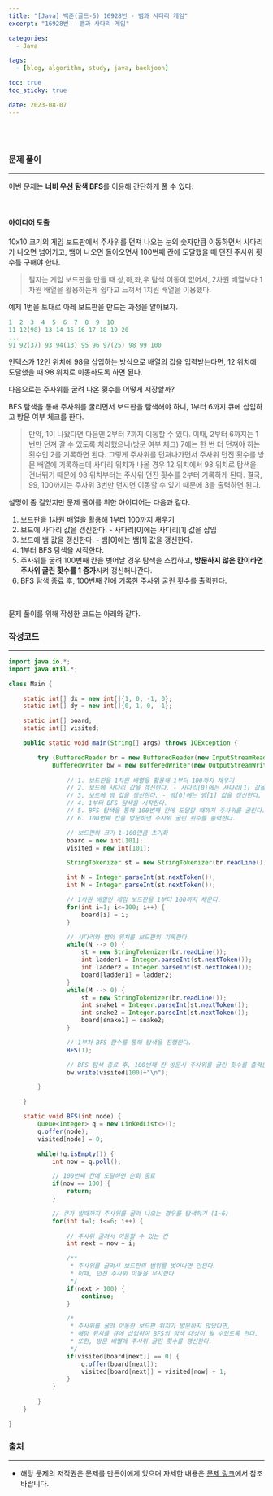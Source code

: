 ```yaml
---
title: "[Java] 백준(골드-5) 16928번 - 뱀과 사다리 게임"
excerpt: "16928번 - 뱀과 사다리 게임"

categories:
  - Java

tags:
  - [blog, algorithm, study, java, baekjoon]

toc: true
toc_sticky: true

date: 2023-08-07
---
```


<br><br>

### 문제 풀이

---

이번 문제는 **너비 우선 탐색 BFS**를 이용해 간단하게 풀 수 있다.

<br>

#### 아이디어 도출

10x10 크기의 게임 보드판에서 주사위를 던져 나오는 눈의 숫자만큼 이동하면서 사다리가 나오면 넘어가고, 뱀이 나오면 돌아오면서 100번째 칸에 도달했을 때 던진 주사위 횟수를 구해야 한다.

> 필자는 게임 보드판을 만들 때 상,하,좌,우 탐색 이동이 없어서, 2차원 배열보다 1차원 배열을 활용하는게 쉽다고 느껴서 1치원 배열을 이용했다. 

예제 1번을 토대로 아레 보드판을 만드는 과정을 알아보자.

```java
1  2  3  4  5  6  7  8  9  10
11 12(98) 13 14 15 16 17 18 19 20
...
91 92(37) 93 94(13) 95 96 97(25) 98 99 100
```

인덱스가 12인 위치에 98을 삽입하는 방식으로 배열의 값을 입력받는다면, 12 위치에 도달했을 때 98 위치로 이동하도록 하면 된다.

다음으로는 주사위를 굴려 나온 횟수를 어떻게 저장할까?

BFS 탐색을 통해 주사위를 굴리면서 보드판을 탐색해야 하니, 1부터 6까지 큐에 삽입하고 방문 여부 체크를 한다.

> 만약, 1이 나왔다면 다음엔 2부터 7까지 이동할 수 있다. 이때, 2부터 6까지는 1번만 던져 갈 수 있도록 처리했으니(방문 여부 체크) 7에는 한 번 더 던져야 하는 횟수인 2를 기록하면 된다. 그렇게 주사위를 던져나가면서 주사위 던진 횟수를 방문 배열에 기록하는데 사다리 위치가 나올 경우 12 위치에서 98 위치로 탐색을 건너뛰기 때문에 98 위치부터는 주사위 던진 횟수를 2부터 기록하게 된다. 결국, 99, 100까지는 주사위 3번만 던지면 이동할 수 있기 때문에 3을 출력하면 된다.

설명이 좀 길었지만 문제 풀이를 위한 아이디어는 다음과 같다.

1. 보드판을 1차원 배열을 활용해 1부터 100까지 채우기
2. 보드에 사다리 값을 갱신한다. - 사다리[0]에는 사다리[1] 값을 삽입
3. 보드에 뱀 값을 갱신한다. - 뱀[0]에는 뱀[1] 값을 갱신한다.
4. 1부터 BFS 탐색을 시작한다.
5. 주사위를 굴려 100번째 칸을 벗어날 경우 탐색을 스킵하고, **방문하지 않은 칸이라면 주사위 굴린 횟수를 1 증가**시켜 갱신해나간다.
6. BFS 탐색 종료 후, 100번째 칸에 기록한 주사위 굴린 횟수를 출력한다.

<br>

문제 풀이를 위해 작성한 코드는 아래와 같다.

### 작성코드

---

```java
import java.io.*;
import java.util.*;

class Main {    

    static int[] dx = new int[]{1, 0, -1, 0};
    static int[] dy = new int[]{0, 1, 0, -1};

    static int[] board;
    static int[] visited;

    public static void main(String[] args) throws IOException {

        try (BufferedReader br = new BufferedReader(new InputStreamReader(System.in));
            BufferedWriter bw = new BufferedWriter(new OutputStreamWriter(System.out))) {
            
                // 1. 보드판을 1차원 배열을 활용해 1부터 100까지 채우기
                // 2. 보드에 사다리 값을 갱신한다. - 사다리[0]에는 사다리[1] 값을 삽입
                // 3. 보드에 뱀 값을 갱신한다. - 뱀[0]에는 뱀[1] 값을 갱신한다.
                // 4. 1부터 BFS 탐색을 시작한다.
                // 5. BFS 탐색을 통해 100번째 칸에 도달할 때까지 주사위를 굴린다.
                // 6. 100번째 칸을 방문하면 주사위 굴린 횟수를 출력한다.

                // 보드판의 크기 1~100만큼 초기화
                board = new int[101];
                visited = new int[101];

                StringTokenizer st = new StringTokenizer(br.readLine());

                int N = Integer.parseInt(st.nextToken());
                int M = Integer.parseInt(st.nextToken());

                // 1차원 배열인 게임 보드판을 1부터 100까지 채운다.
                for(int i=1; i<=100; i++) {
                    board[i] = i;
                }

                // 사다리와 뱀의 위치를 보드판의 기록한다.
                while(N --> 0) {
                    st = new StringTokenizer(br.readLine());
                    int ladder1 = Integer.parseInt(st.nextToken());
                    int ladder2 = Integer.parseInt(st.nextToken());
                    board[ladder1] = ladder2;
                }
                while(M --> 0) {
                    st = new StringTokenizer(br.readLine());
                    int snake1 = Integer.parseInt(st.nextToken());
                    int snake2 = Integer.parseInt(st.nextToken());
                    board[snake1] = snake2;
                }

                // 1부처 BFS 함수를 통해 탐색을 진행한다.
                BFS(1);

                // BFS 탐색 종료 후, 100번째 칸 방문시 주사위를 굴린 횟수를 출력한다.
                bw.write(visited[100]+"\n");

        }

    }

    static void BFS(int node) {
        Queue<Integer> q = new LinkedList<>();
        q.offer(node);
        visited[node] = 0;

        while(!q.isEmpty()) {
            int now = q.poll();

            // 100번째 칸에 도달하면 순회 종료
            if(now == 100) {
                return;
            }

            // 큐가 빌때까지 주사위를 굴려 나오는 경우를 탐색하기 (1~6)
            for(int i=1; i<=6; i++) {
                
                // 주사위 굴려서 이동할 수 있는 칸
                int next = now + i;

                /**
                 * 주사위를 굴려서 보드판의 범위를 벗어나면 안된다.
                 * 이때, 던진 주사위 이동을 무시한다.
                 */
                if(next > 100) {
                    continue;
                }

                /*
                 * 주사위를 굴려 이동한 보드판 위치가 방문하지 않았다면,
                 * 해당 위치를 큐에 삽입하여 BFS의 탐색 대상이 될 수있도록 한다.
                 * 또한, 방문 배열에 주사위 굴린 횟수를 갱신한다.
                 */
                if(visited[board[next]] == 0) {
                    q.offer(board[next]);
                    visited[board[next]] = visited[now] + 1;
                }
            }
            
        }
    }

}
```

### 출처

---

- 해당 문제의 저작권은 문제를 만든이에게 있으며 자세한 내용은 [문제 링크](https://www.acmicpc.net/problem/16928)에서 참조바랍니다.